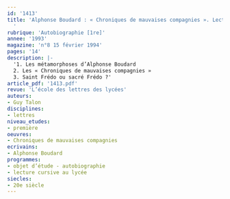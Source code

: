 ```yaml
---
id: '1413'
title: 'Alphonse Boudard : « Chroniques de mauvaises compagnies ». Lecture cursive
  '
rubrique: 'Autobiographie [1re]'
annee: '1993'
magazine: 'n°8 15 février 1994'
pages: '14'
description: |-
  '1. Les métamorphoses d’Alphonse Boudard
  2. Les « Chroniques de mauvaises compagnies »
  3. Saint Frédo ou sacré Frédo ?'
article_pdf: '1413.pdf'
revue: 'L’école des lettres des lycées'
auteurs:
- Guy Talon
disciplines:
- lettres
niveau_etudes:
- première
oeuvres:
- Chroniques de mauvaises compagnies
ecrivains:
- Alphonse Boudard
programmes:
- objet d’étude - autobiographie
- lecture cursive au lycée
siecles:
- 20e siècle
---
```

